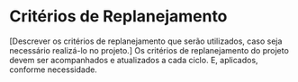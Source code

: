 # Critérios de Replanejamento
[Descrever os critérios de replanejamento que serão utilizados, caso seja necessário realizá-lo no projeto.]
Os critérios de replanejamento do projeto devem ser acompanhados e atualizados a cada ciclo. E, aplicados, conforme necessidade.
